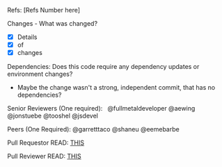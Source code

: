 Refs: [Refs Number here]

Changes - What was changed?

- [x] Details
- [x] of
- [x] changes

Dependencies: Does this code require any dependency updates or environment changes?
- Maybe the change wasn't a strong, independent commit, that has no dependencies?

Senior Reviewers (One required):  
@fullmetaldeveloper @aewing @jonstuebe @tooshel @jsdevel

Peers (One Required): 
@garretttaco @shaneu @eemebarbe 

Pull Requestor READ: [THIS](PULL_REQUESTOR_GUIDELINES.md)

Pull Reviewer READ: [THIS](PULL_REVIEWER_GUIDELINES.md)